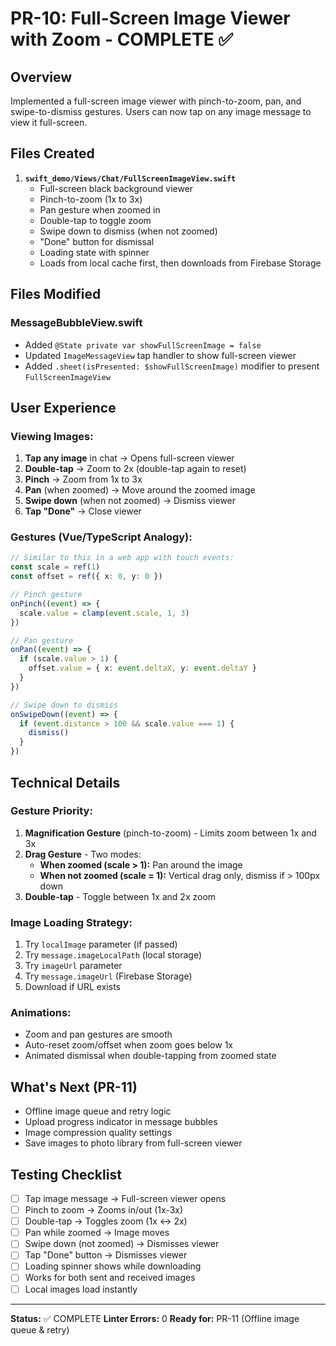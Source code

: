 # PR-10: Full-Screen Image Viewer with Zoom - COMPLETE ✅

## Overview
Implemented a full-screen image viewer with pinch-to-zoom, pan, and swipe-to-dismiss gestures. Users can now tap on any image message to view it full-screen.

## Files Created
1. **`swift_demo/Views/Chat/FullScreenImageView.swift`**
   - Full-screen black background viewer
   - Pinch-to-zoom (1x to 3x)
   - Pan gesture when zoomed in
   - Double-tap to toggle zoom
   - Swipe down to dismiss (when not zoomed)
   - "Done" button for dismissal
   - Loading state with spinner
   - Loads from local cache first, then downloads from Firebase Storage

## Files Modified

### **MessageBubbleView.swift**
- Added `@State private var showFullScreenImage = false`
- Updated `ImageMessageView` tap handler to show full-screen viewer
- Added `.sheet(isPresented: $showFullScreenImage)` modifier to present `FullScreenImageView`

## User Experience

### **Viewing Images:**
1. **Tap any image** in chat → Opens full-screen viewer
2. **Double-tap** → Zoom to 2x (double-tap again to reset)
3. **Pinch** → Zoom from 1x to 3x
4. **Pan** (when zoomed) → Move around the zoomed image
5. **Swipe down** (when not zoomed) → Dismiss viewer
6. **Tap "Done"** → Close viewer

### **Gestures (Vue/TypeScript Analogy):**
```typescript
// Similar to this in a web app with touch events:
const scale = ref(1)
const offset = ref({ x: 0, y: 0 })

// Pinch gesture
onPinch((event) => {
  scale.value = clamp(event.scale, 1, 3)
})

// Pan gesture
onPan((event) => {
  if (scale.value > 1) {
    offset.value = { x: event.deltaX, y: event.deltaY }
  }
})

// Swipe down to dismiss
onSwipeDown((event) => {
  if (event.distance > 100 && scale.value === 1) {
    dismiss()
  }
})
```

## Technical Details

### **Gesture Priority:**
1. **Magnification Gesture** (pinch-to-zoom) - Limits zoom between 1x and 3x
2. **Drag Gesture** - Two modes:
   - **When zoomed (scale > 1):** Pan around the image
   - **When not zoomed (scale = 1):** Vertical drag only, dismiss if > 100px down
3. **Double-tap** - Toggle between 1x and 2x zoom

### **Image Loading Strategy:**
1. Try `localImage` parameter (if passed)
2. Try `message.imageLocalPath` (local storage)
3. Try `imageUrl` parameter
4. Try `message.imageUrl` (Firebase Storage)
5. Download if URL exists

### **Animations:**
- Zoom and pan gestures are smooth
- Auto-reset zoom/offset when zoom goes below 1x
- Animated dismissal when double-tapping from zoomed state

## What's Next (PR-11)
- Offline image queue and retry logic
- Upload progress indicator in message bubbles
- Image compression quality settings
- Save images to photo library from full-screen viewer

## Testing Checklist
- [ ] Tap image message → Full-screen viewer opens
- [ ] Pinch to zoom → Zooms in/out (1x-3x)
- [ ] Double-tap → Toggles zoom (1x ↔ 2x)
- [ ] Pan while zoomed → Image moves
- [ ] Swipe down (not zoomed) → Dismisses viewer
- [ ] Tap "Done" button → Dismisses viewer
- [ ] Loading spinner shows while downloading
- [ ] Works for both sent and received images
- [ ] Local images load instantly

---

**Status:** ✅ COMPLETE
**Linter Errors:** 0
**Ready for:** PR-11 (Offline image queue & retry)

